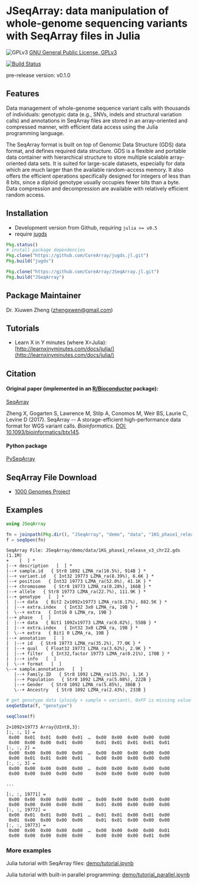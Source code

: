 JSeqArray: data manipulation of whole-genome sequencing variants with SeqArray files in Julia
===

![GPLv3](http://www.gnu.org/graphics/gplv3-88x31.png)
[GNU General Public License, GPLv3](http://www.gnu.org/copyleft/gpl.html)

[![Build Status](https://travis-ci.org/CoreArray/JSeqArray.jl.png)](https://travis-ci.org/CoreArray/JSeqArray.jl)

pre-release version: v0.1.0


## Features

Data management of whole-genome sequence variant calls with thousands of individuals: genotypic data (e.g., SNVs, indels and structural variation calls) and annotations in SeqArray files are stored in an array-oriented and compressed manner, with efficient data access using the Julia programming language.

The SeqArray format is built on top of Genomic Data Structure (GDS) data format, and defines required data structure. GDS is a flexible and portable data container with hierarchical structure to store multiple scalable array-oriented data sets. It is suited for large-scale datasets, especially for data which are much larger than the available random-access memory. It also offers the efficient operations specifically designed for integers of less than 8 bits, since a diploid genotype usually occupies fewer bits than a byte. Data compression and decompression are available with relatively efficient random access.


## Installation

* Development version from Github, requiring `julia >= v0.5`
* require [jugds](https://github.com/CoreArray/jugds.jl)

```julia
Pkg.status()
# install package dependencies
Pkg.clone("https://github.com/CoreArray/jugds.jl.git")
Pkg.build("jugds")

Pkg.clone("https://github.com/CoreArray/JSeqArray.jl.git")
Pkg.build("JSeqArray")
```


## Package Maintainer

Dr. Xiuwen Zheng ([zhengxwen@gmail.com](zhengxwen@gmail.com))


## Tutorials

* Learn X in Y minutes (where X=Julia): [http://learnxinyminutes.com/docs/julia/](http://learnxinyminutes.com/docs/julia/)


## Citation

#### Original paper (implemented in an [R/Bioconductor](http://bioconductor.org/packages/SeqArray) package):

[SeqArray](http://bioconductor.org/packages/SeqArray)

Zheng X, Gogarten S, Lawrence M, Stilp A, Conomos M, Weir BS, Laurie C, Levine D (2017). SeqArray -- A storage-efficient high-performance data format for WGS variant calls. *Bioinformatics*. [DOI: 10.1093/bioinformatics/btx145](http://dx.doi.org/10.1093/bioinformatics/btx145).

#### Python package

[PySeqArray](https://github.com/CoreArray/PySeqArray)



## SeqArray File Download

* [1000 Genomes Project](http://bochet.gcc.biostat.washington.edu/seqarray/1000genomes)


## Examples

```julia
using JSeqArray

fn = joinpath(Pkg.dir(), "JSeqArray", "demo", "data", "1KG_phase1_release_v3_chr22.gds")
f = seqOpen(fn)
```
```
SeqArray File: JSeqArray/demo/data/1KG_phase1_release_v3_chr22.gds (1.1M)
+    [  ] *
|--+ description   [  ] *
|--+ sample.id   { Str8 1092 LZMA_ra(10.5%), 914B } *
|--+ variant.id   { Int32 19773 LZMA_ra(8.39%), 6.6K } *
|--+ position   { Int32 19773 LZMA_ra(52.0%), 41.1K } *
|--+ chromosome   { Str8 19773 LZMA_ra(0.28%), 166B } *
|--+ allele   { Str8 19773 LZMA_ra(22.7%), 111.9K } *
|--+ genotype   [  ] *
|  |--+ data   { Bit2 2x1092x19773 LZMA_ra(8.17%), 882.5K } *
|  |--+ extra.index   { Int32 3x0 LZMA_ra, 19B } *
|  \--+ extra   { Int16 0 LZMA_ra, 19B }
|--+ phase   [  ]
|  |--+ data   { Bit1 1092x19773 LZMA_ra(0.02%), 550B } *
|  |--+ extra.index   { Int32 3x0 LZMA_ra, 19B } *
|  \--+ extra   { Bit1 0 LZMA_ra, 19B }
|--+ annotation   [  ]
|  |--+ id   { Str8 19773 LZMA_ra(35.2%), 77.0K } *
|  |--+ qual   { Float32 19773 LZMA_ra(3.62%), 2.9K } *
|  |--+ filter   { Int32,factor 19773 LZMA_ra(0.21%), 170B } *
|  |--+ info   [  ]
|  \--+ format   [  ]
\--+ sample.annotation   [  ]
   |--+ Family.ID   { Str8 1092 LZMA_ra(15.3%), 1.1K }
   |--+ Population   { Str8 1092 LZMA_ra(5.08%), 222B }
   |--+ Gender   { Str8 1092 LZMA_ra(5.85%), 386B }
   \--+ Ancestry   { Str8 1092 LZMA_ra(2.43%), 233B }
```

```julia
# get genotype data (ploidy × sample × variant), 0xFF is missing value
seqGetData(f, "genotype")

seqClose(f)
```
```
2×1092×19773 Array{UInt8,3}:
[:, :, 1] =
 0x00  0x01  0x01  0x00  0x01  …  0x00  0x00  0x00  0x00  0x00
 0x00  0x00  0x00  0x01  0x00     0x01  0x01  0x01  0x01  0x01
[:, :, 2] =
 0x00  0x00  0x00  0x00  0x00  …  0x00  0x00  0x00  0x00  0x00
 0x00  0x01  0x01  0x00  0x01     0x00  0x00  0x00  0x00  0x00
[:, :, 3] =
 0x00  0x00  0x00  0x00  0x00  …  0x00  0x00  0x00  0x00  0x00
 0x00  0x00  0x00  0x00  0x00     0x00  0x00  0x00  0x00  0x00

...

[:, :, 19771] =
 0x00  0x00  0x00  0x00  0x00  …  0x00  0x00  0x00  0x00  0x00
 0x00  0x00  0x00  0x00  0x00     0x01  0x00  0x00  0x00  0x00
[:, :, 19772] =
 0x00  0x01  0x01  0x00  0x01  …  0x01  0x01  0x00  0x01  0x00
 0x01  0x00  0x00  0x00  0x00     0x01  0x01  0x00  0x00  0x00
[:, :, 19773] =
 0x00  0x00  0x00  0x00  0x00  …  0x00  0x00  0x00  0x00  0x01
 0x00  0x00  0x00  0x00  0x00     0x00  0x00  0x00  0x01  0x00
```

### More examples

Julia tutorial with SeqArray files: [demo/tutorial.ipynb](http://nbviewer.jupyter.org/github/CoreArray/JSeqArray.jl/blob/master/demo/tutorial.ipynb)

Julia tutorial with built-in parallel programming: [demo/tutorial_parallel.ipynb](demo/tutorial_parallel.ipynb)
